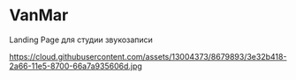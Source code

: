 # VanMar
Landing Page для студии звукозаписи

https://cloud.githubusercontent.com/assets/13004373/8679893/3e32b418-2a66-11e5-8700-66a7a935606d.jpg
